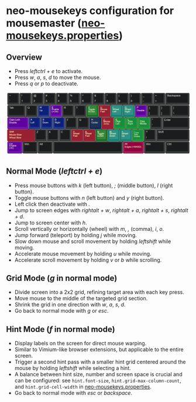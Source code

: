 # neo-mousekeys configuration for mousemaster ([neo-mousekeys.properties](neo-mousekeys.properties))

## Overview

- Press _leftctrl + e_ to activate.
- Press _w_, _a_, _s_, _d_ to move the mouse.
- Press _q_ or _p_ to deactivate.

<img src="https://raw.githubusercontent.com/vieuxtemps/neo-mousekeys/master/layout.png">

## Normal Mode (_leftctrl + e_)

- Press mouse buttons with _k_ (left button), _;_ (middle button), _l_ (right button).
- Toggle mouse buttons with _n_ (left button) and _y_ (right button).
- Left click then deactivate with _._
- Jump to screen edges with _rightalt + w_, _rightalt + a_, _rightalt + s_, _rightalt + d_.
- Jump to screen center with _h_.
- Scroll vertically or horizontally (wheel) with _m_, _,_ (comma), _i_, _o_.
- Jump forward (teleport) by holding _j_ while moving.
- Slow down mouse and scroll movement by holding _leftshift_ while moving.
- Accelerate mouse movement by holding _u_ while moving.
- Accelerate scroll movement by holding _v_ or _b_ while scrolling.

## Grid Mode (_g_ in normal mode)

- Divide screen into a 2x2 grid, refining target area with each key press.
- Move mouse to the middle of the targeted grid section.
- Shrink the grid in one direction with _w_, _a_, _s_, _d_.
- Go back to normal mode with _g_ or _esc_.

## Hint Mode (_f_ in normal mode)

- Display labels on the screen for direct mouse warping.
- Similar to Vimium-like browser extensions, but applicable to the entire screen.
- Trigger a second hint pass with a smaller hint grid centered around the mouse by holding _leftshift_ while selecting a hint.
- A balance between hint size, number and screen space is crucial and can be configured: see `hint.font-size`, `hint.grid-max-column-count`, and `hint.grid-cell-width` in [neo-mousekeys.properties](configuration/neo-mousekeys.properties).
- Go back to normal mode with _esc_ or _backspace_.